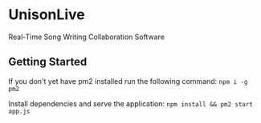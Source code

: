 # UnisonLive
Real-Time Song Writing Collaboration Software

## Getting Started

If you don't yet have pm2 installed run the following command:
`npm i -g pm2`

Install dependencies and serve the application:
`npm install && pm2 start app.js`
